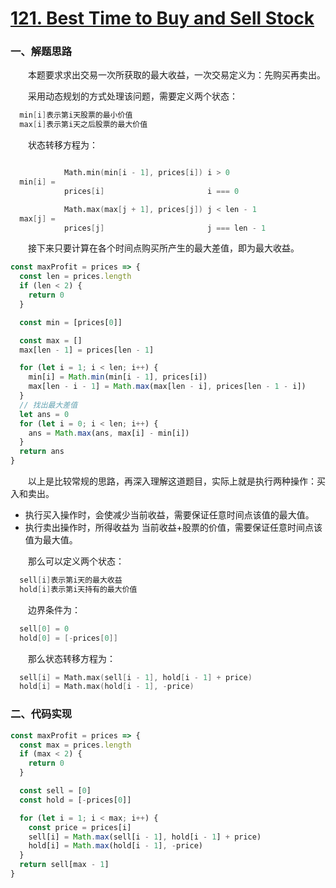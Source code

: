 # [121. Best Time to Buy and Sell Stock](https://leetcode.com/problems/best-time-to-buy-and-sell-stock/)

### 一、解题思路

  &emsp;&emsp;本题要求求出交易一次所获取的最大收益，一次交易定义为：先购买再卖出。

  &emsp;&emsp;采用动态规划的方式处理该问题，需要定义两个状态：

```s
  min[i]表示第i天股票的最小价值
  max[i]表示第i天之后股票的最大价值
```

  &emsp;&emsp;状态转移方程为：

```s

            Math.min(min[i - 1], prices[i]) i > 0
  min[i] = 
            prices[i]                       i === 0

            Math.max(max[j + 1], prices[j]) j < len - 1
  max[j] = 
            prices[j]                       j === len - 1

```

  &emsp;&emsp;接下来只要计算在各个时间点购买所产生的最大差值，即为最大收益。

```JavaScript
const maxProfit = prices => {
  const len = prices.length
  if (len < 2) {
    return 0
  }

  const min = [prices[0]]

  const max = []
  max[len - 1] = prices[len - 1]

  for (let i = 1; i < len; i++) {
    min[i] = Math.min(min[i - 1], prices[i])
    max[len - i - 1] = Math.max(max[len - i], prices[len - 1 - i])
  }
  // 找出最大差值
  let ans = 0
  for (let i = 0; i < len; i++) {
    ans = Math.max(ans, max[i] - min[i])
  }
  return ans
}
```

  &emsp;&emsp;以上是比较常规的思路，再深入理解这道题目，实际上就是执行两种操作：买入和卖出。

  - 执行买入操作时，会使减少当前收益，需要保证任意时间点该值的最大值。
  - 执行卖出操作时，所得收益为 当前收益+股票的价值，需要保证任意时间点该值为最大值。

  &emsp;&emsp;那么可以定义两个状态：

```s
  sell[i]表示第i天的最大收益
  hold[i]表示第i天持有的最大价值
```

  &emsp;&emsp;边界条件为：

```s
  sell[0] = 0
  hold[0] = [-prices[0]]
```

  &emsp;&emsp;那么状态转移方程为：

```s
  sell[i] = Math.max(sell[i - 1], hold[i - 1] + price)
  hold[i] = Math.max(hold[i - 1], -price)
```

### 二、代码实现

```JavaScript
const maxProfit = prices => {
  const max = prices.length
  if (max < 2) {
    return 0
  }

  const sell = [0]
  const hold = [-prices[0]]

  for (let i = 1; i < max; i++) {
    const price = prices[i]
    sell[i] = Math.max(sell[i - 1], hold[i - 1] + price)
    hold[i] = Math.max(hold[i - 1], -price)
  }
  return sell[max - 1]
}
```